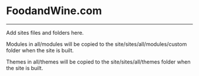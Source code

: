 # FoodandWine.com

----------------------------------------------------------------------------------------------

Add sites files and folders here.

Modules in all/modules will be copied to the site/sites/all/modules/custom
folder when the site is built.

Themes in all/themes will be copied to the site/sites/all/themes folder
when the site is built.


